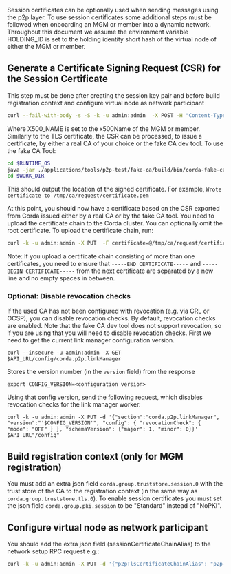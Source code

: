 Session certificates can be optionally used when sending messages using the p2p layer.
To use session certificates some additional steps must be followed when onboarding an MGM or member into a dynamic network.
Throughout this document we assume the environment variable HOLDING_ID is set to the holding identity short hash of the virtual node of either the MGM or member.

## Generate a Certificate Signing Request (CSR) for the Session Certificate

This step must be done after creating the session key pair and before build registration context and configure virtual node as network participant
```bash
curl --fail-with-body -s -S -k -u admin:admin  -X POST -H "Content-Type: application/json" -d '{"x500Name": "'$X500_NAME'"}' $API_URL"/certificates/"$HOLDING_ID/$SESSION_KEY_ID > $WORK_DIR/request.csr
```
Where X500_NAME is set to the x500Name of the MGM or member. Similarly to the TLS certificate, the CSR can be processed, to issue a certificate, by either a real CA of your choice or the fake CA dev tool.
To use the fake CA Tool:

```bash
cd $RUNTIME_OS
java -jar ./applications/tools/p2p-test/fake-ca/build/bin/corda-fake-ca-5.0.0.0-SNAPSHOT.jar -m /tmp/ca csr $WORK_DIR/request.csr
cd $WORK_DIR
````
This should output the location of the signed certificate. For example, `Wrote certificate to /tmp/ca/request/certificate.pem`

At this point, you should now have a certificate based on the CSR exported from Corda issued either by a real CA or by the fake CA tool. You need to upload the certificate chain to the Corda cluster. You can optionally omit the root certificate. To upload the certificate chain, run:
```bash
curl -k -u admin:admin -X PUT  -F certificate=@/tmp/ca/request/certificate.pem -F alias=session-certificate $API_URL/certificates/vnode/$HOLDING_ID/p2p-session
````

Note: If you upload a certificate chain consisting of more than one certificates, you need to ensure that `-----END CERTIFICATE-----` and `-----BEGIN CERTIFICATE-----` from the next certificate are separated by a new line and no empty spaces in between.

### Optional: Disable revocation checks
If the used CA has not been configured with revocation (e.g. via CRL or OCSP), you can disable revocation checks. By default, revocation checks are enabled. Note that the fake CA dev tool does not support revocation, so if you are using that you will need to disable revocation checks. First we need to get the current link manager configuration version.
```
curl --insecure -u admin:admin -X GET $API_URL/config/corda.p2p.linkManager
```
Stores the version number (in the `version` field) from the response
```
export CONFIG_VERSION=<configuration version>
```

Using that config version, send the following request, which disables revocation checks for the link manager worker.
```
curl -k -u admin:admin -X PUT -d '{"section":"corda.p2p.linkManager", "version":"'$CONFIG_VERSION'", "config": { "revocationCheck": { "mode": "OFF" } }, "schemaVersion": {"major": 1, "minor": 0}}' $API_URL"/config"
```
## Build registration context (only for MGM registration)

You must add an extra json field `corda.group.truststore.session.0` with the trust store of the CA to the registration context (in the same way as `corda.group.truststore.tls.0`).
To enable session certificates you must set the json field `corda.group.pki.session` to be "Standard" instead of "NoPKI".

## Configure virtual node as network participant

You should add the extra json field (sessionCertificateChainAlias) to the network setup RPC request e.g.:
 
```bash
curl -k -u admin:admin -X PUT -d '{"p2pTlsCertificateChainAlias": "p2p-tls-cert", "useClusterLevelTlsCertificateAndKey": true, "sessionKeyId": "'$SESSION_KEY_ID'", "sessionCertificateChainAlias": "session-certificate"}' $API_URL/network/setup/$HOLDING_ID
```
